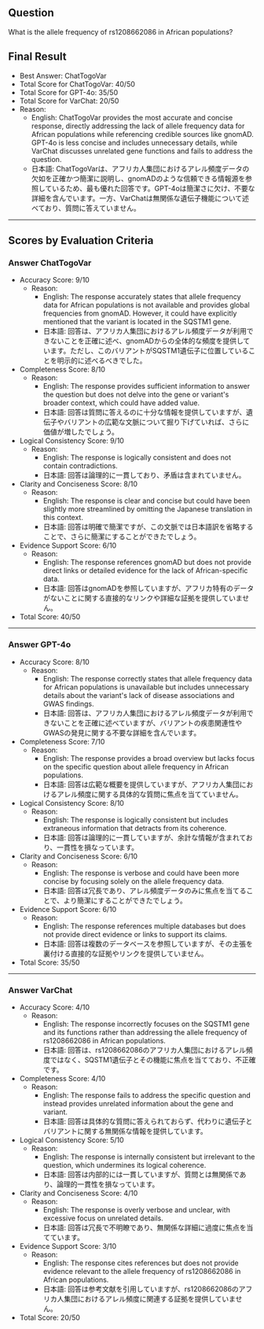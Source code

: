 ## Question

What is the allele frequency of rs1208662086 in African populations?

## Final Result

- Best Answer: ChatTogoVar
- Total Score for ChatTogoVar: 40/50
- Total Score for GPT-4o: 35/50
- Total Score for VarChat: 20/50
- Reason:
  - English: ChatTogoVar provides the most accurate and concise response, directly addressing the lack of allele frequency data for African populations while referencing credible sources like gnomAD. GPT-4o is less concise and includes unnecessary details, while VarChat discusses unrelated gene functions and fails to address the question.
  - 日本語: ChatTogoVarは、アフリカ人集団におけるアレル頻度データの欠如を正確かつ簡潔に説明し、gnomADのような信頼できる情報源を参照しているため、最も優れた回答です。GPT-4oは簡潔さに欠け、不要な詳細を含んでいます。一方、VarChatは無関係な遺伝子機能について述べており、質問に答えていません。

---

## Scores by Evaluation Criteria

### Answer ChatTogoVar
- Accuracy Score: 9/10
  - Reason: 
    - English: The response accurately states that allele frequency data for African populations is not available and provides global frequencies from gnomAD. However, it could have explicitly mentioned that the variant is located in the SQSTM1 gene.
    - 日本語: 回答は、アフリカ人集団におけるアレル頻度データが利用できないことを正確に述べ、gnomADからの全体的な頻度を提供しています。ただし、このバリアントがSQSTM1遺伝子に位置していることを明示的に述べるべきでした。
- Completeness Score: 8/10
  - Reason: 
    - English: The response provides sufficient information to answer the question but does not delve into the gene or variant's broader context, which could have added value.
    - 日本語: 回答は質問に答えるのに十分な情報を提供していますが、遺伝子やバリアントの広範な文脈について掘り下げていれば、さらに価値が増したでしょう。
- Logical Consistency Score: 9/10
  - Reason: 
    - English: The response is logically consistent and does not contain contradictions.
    - 日本語: 回答は論理的に一貫しており、矛盾は含まれていません。
- Clarity and Conciseness Score: 8/10
  - Reason: 
    - English: The response is clear and concise but could have been slightly more streamlined by omitting the Japanese translation in this context.
    - 日本語: 回答は明確で簡潔ですが、この文脈では日本語訳を省略することで、さらに簡潔にすることができたでしょう。
- Evidence Support Score: 6/10
  - Reason: 
    - English: The response references gnomAD but does not provide direct links or detailed evidence for the lack of African-specific data.
    - 日本語: 回答はgnomADを参照していますが、アフリカ特有のデータがないことに関する直接的なリンクや詳細な証拠を提供していません。
- Total Score: 40/50

---

### Answer GPT-4o
- Accuracy Score: 8/10
  - Reason: 
    - English: The response correctly states that allele frequency data for African populations is unavailable but includes unnecessary details about the variant's lack of disease associations and GWAS findings.
    - 日本語: 回答は、アフリカ人集団におけるアレル頻度データが利用できないことを正確に述べていますが、バリアントの疾患関連性やGWASの発見に関する不要な詳細を含んでいます。
- Completeness Score: 7/10
  - Reason: 
    - English: The response provides a broad overview but lacks focus on the specific question about allele frequency in African populations.
    - 日本語: 回答は広範な概要を提供していますが、アフリカ人集団におけるアレル頻度に関する具体的な質問に焦点を当てていません。
- Logical Consistency Score: 8/10
  - Reason: 
    - English: The response is logically consistent but includes extraneous information that detracts from its coherence.
    - 日本語: 回答は論理的に一貫していますが、余計な情報が含まれており、一貫性を損なっています。
- Clarity and Conciseness Score: 6/10
  - Reason: 
    - English: The response is verbose and could have been more concise by focusing solely on the allele frequency data.
    - 日本語: 回答は冗長であり、アレル頻度データのみに焦点を当てることで、より簡潔にすることができたでしょう。
- Evidence Support Score: 6/10
  - Reason: 
    - English: The response references multiple databases but does not provide direct evidence or links to support its claims.
    - 日本語: 回答は複数のデータベースを参照していますが、その主張を裏付ける直接的な証拠やリンクを提供していません。
- Total Score: 35/50

---

### Answer VarChat
- Accuracy Score: 4/10
  - Reason: 
    - English: The response incorrectly focuses on the SQSTM1 gene and its functions rather than addressing the allele frequency of rs1208662086 in African populations.
    - 日本語: 回答は、rs1208662086のアフリカ人集団におけるアレル頻度ではなく、SQSTM1遺伝子とその機能に焦点を当てており、不正確です。
- Completeness Score: 4/10
  - Reason: 
    - English: The response fails to address the specific question and instead provides unrelated information about the gene and variant.
    - 日本語: 回答は具体的な質問に答えられておらず、代わりに遺伝子とバリアントに関する無関係な情報を提供しています。
- Logical Consistency Score: 5/10
  - Reason: 
    - English: The response is internally consistent but irrelevant to the question, which undermines its logical coherence.
    - 日本語: 回答は内部的には一貫していますが、質問とは無関係であり、論理的一貫性を損なっています。
- Clarity and Conciseness Score: 4/10
  - Reason: 
    - English: The response is overly verbose and unclear, with excessive focus on unrelated details.
    - 日本語: 回答は冗長で不明瞭であり、無関係な詳細に過度に焦点を当てています。
- Evidence Support Score: 3/10
  - Reason: 
    - English: The response cites references but does not provide evidence relevant to the allele frequency of rs1208662086 in African populations.
    - 日本語: 回答は参考文献を引用していますが、rs1208662086のアフリカ人集団におけるアレル頻度に関連する証拠を提供していません。
- Total Score: 20/50